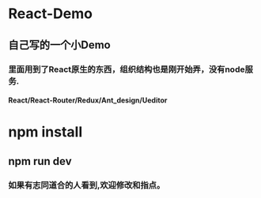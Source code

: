 # React-Demo

## 自己写的一个小Demo

### 里面用到了React原生的东西，组织结构也是刚开始弄，没有node服务.

#### React/React-Router/Redux/Ant_design/Ueditor

# npm install
## npm run dev
####
### 如果有志同道合的人看到,欢迎修改和指点。
